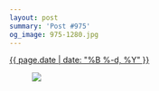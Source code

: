 ```yaml
---
layout: post
summary: 'Post #975'
og_image: 975-1280.jpg
---
```


<div class="post">
 <time>
  <a href="/975">
   {{ page.date | date: "%B %-d, %Y" }}
  </a>
 </time>
 <a href="/975">
  <figure data-taken="10/13/2019">
   <img sizes="(min-width: 700px) 50vw, calc(100vw - 2rem)" src="{{ site.assets_url }}/975-640.jpg" srcset="{{ site.assets_url }}/975-320.jpg 320w, {{ site.assets_url }}/975-640.jpg 640w, {{ site.assets_url }}/975-960.jpg 960w, {{ site.assets_url }}/975-1280.jpg 1280w"/>
  </figure>
 </a>
</div>
